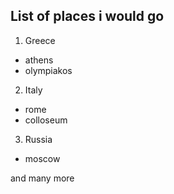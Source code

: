 ## List of places i would go
1. Greece
  - athens
  - olympiakos
2. Italy
  - rome
  - colloseum
3. Russia
  - moscow
 
  and many more
